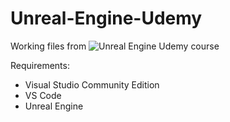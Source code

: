 # Unreal-Engine-Udemy
Working files from ![Unreal Engine Udemy course](https://www.udemy.com/course/unrealcourse/)

Requirements:
* Visual Studio Community Edition
* VS Code
* Unreal Engine
